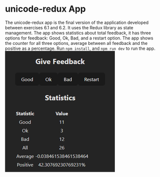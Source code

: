 # unicode-redux App

The unicode-redux app is the final version of the application developed between exercises 6.1 and 6.2. It uses the Redux library as state management. The app shows statistics about total feedback, it has three options for feedback: Good, Ok, Bad, and a restart option. The app shows the counter for all three options, average between all feedback and the positive as a percentage. Run `npm install`, and `npm run dev` to run the app.
![unicode-redux-img](../imgs/unicode-redux.png)
